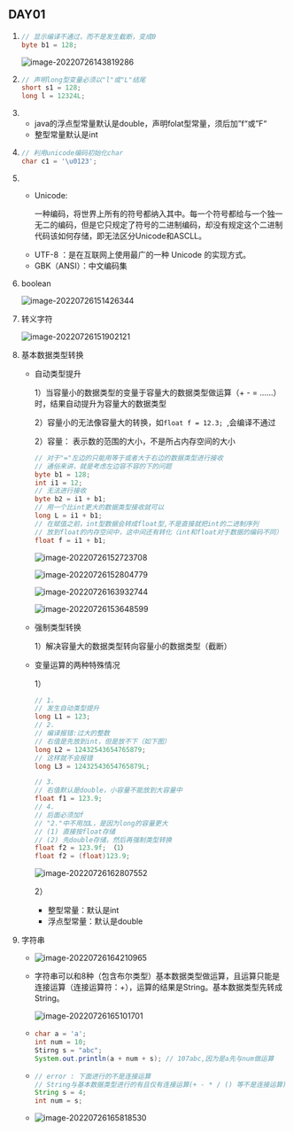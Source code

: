 ## DAY01

1. ```java
   // 显示编译不通过，而不是发生截断，变成0
   byte b1 = 128;
   ```

   ![image-20220726143819286](https://dawn1314.oss-cn-beijing.aliyuncs.com/typora202207261718317.png)

2. ```java
   // 声明long型变量必须以"l"或"L"结尾
   short s1 = 128;
   long l = 12324L;
   ```

3. + java的浮点型常量默认是double，声明folat型常量，须后加”f“或”F“
   + 整型常量默认是int

4. ```java
   // 利用unicode编码初始化char
   char c1 = '\u0123';
   ```

5. * Unicode:

     一种编码，将世界上所有的符号都纳入其中。每一个符号都给与一个独一无二的编码，但是它只规定了符号的二进制编码，却没有规定这个二进制代码该如何存储，即无法区分Unicode和ASCLL。

   + UTF-8 ：是在互联网上使用最广的一种 Unicode 的实现方式。
   + GBK（ANSI）：中文编码集

6. boolean

   ![image-20220726151426344](https://dawn1314.oss-cn-beijing.aliyuncs.com/typora202207261718303.png)

7. 转义字符

   ![image-20220726151902121](https://dawn1314.oss-cn-beijing.aliyuncs.com/typora202207261718349.png)

8. 基本数据类型转换

   + 自动类型提升

     1）当容量小的数据类型的变量于容量大的数据类型做运算（+ - = ……）时，结果自动提升为容量大的数据类型

     2）容量小的无法像容量大的转换，如`float f = 12.3; `,会编译不通过

     2）容量： 表示数的范围的大小，不是所占内存空间的大小

     

     ```java
     // 对于"="左边的只能用等于或者大于右边的数据类型进行接收
     // 通俗来讲，就是考虑左边容不容的下的问题
     byte b1 = 128;
     int i1 = 12;
     // 无法进行接收
     byte b2 = i1 + b1;
     // 用一个比int更大的数据类型接收就可以
     long L = i1 + b1;
     // 在赋值之前，int型数据会转成float型,不是直接就把int的二进制序列
     // 放到float的内存空间中，这中间还有转化（int和float对于数据的编码不同）
     float f = i1 + b1;
     ```

     ![image-20220726152723708](https://dawn1314.oss-cn-beijing.aliyuncs.com/typora202207261718351.png)

     ![image-20220726152804779](https://dawn1314.oss-cn-beijing.aliyuncs.com/typora202207261718291.png)

     ![image-20220726163932744](https://dawn1314.oss-cn-beijing.aliyuncs.com/typora202207261718281.png)

     ![image-20220726153648599](https://dawn1314.oss-cn-beijing.aliyuncs.com/typora202207261718750.png)

   + 强制类型转换

     1）解决容量大的数据类型转向容量小的数据类型（截断）

   * 变量运算的两种特殊情况

     1）

     ```java
     // 1. 
     // 发生自动类型提升
     long L1 = 123;
     // 2. 
     // 编译报错:过大的整数
     // 右值是先放到int，但是放不下（如下图）
     long L2 = 12432543654765879;
     // 这样就不会报错
     long L3 = 12432543654765879L;
     
     // 3.
     // 右值默认是double，小容量不能放到大容量中
     float f1 = 123.9;
     // 4.
     // 后面必须加f
     // "2."中不用加L，是因为long的容量更大
     // (1) 直接按float存储
     // (2) 先double存储，然后再强制类型转换
     float f2 = 123.9f; （1）
     float f2 = (float)123.9;
     ```

     ![image-20220726162807552](https://dawn1314.oss-cn-beijing.aliyuncs.com/typora202207261718715.png)

     2）

     + 整型常量：默认是int
     + 浮点型常量：默认是double

9. 字符串

   + ![image-20220726164210965](https://dawn1314.oss-cn-beijing.aliyuncs.com/typora202207261718747.png)

   * 字符串可以和8种（包含布尔类型）基本数据类型做运算，且运算只能是连接运算（连接运算符：+），运算的结果是String。基本数据类型先转成String。

     ![image-20220726165101701](https://dawn1314.oss-cn-beijing.aliyuncs.com/typora202207261718745.png)

   * ```java
     char a = 'a';
     int num = 10;
     Stirng s = "abc";
     System.out.println(a + num + s); // 107abc,因为是a先与num做运算
     ```

   * ```java
     // error : 下面进行的不是连接运算
     // String与基本数据类型进行的有且仅有连接运算(+ - * / () 等不是连接运算)
     String s = 4;
     int num = s;
     ```

     

   * ![image-20220726165818530](https://dawn1314.oss-cn-beijing.aliyuncs.com/typora202207261718763.png)

       